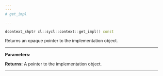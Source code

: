 ```yaml
---
---
# get_impl

---
```


```cpp
dcontext_shptr cl::sycl::context::get_impl() const
```


Returns an opaque pointer to the implementation object. 


---
**Parameters:**

**Returns:** A pointer to the implementation object. 

---
